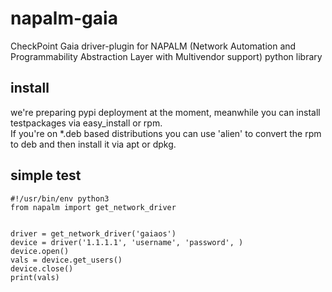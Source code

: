 # napalm-gaia

CheckPoint Gaia driver-plugin for NAPALM (Network Automation and Programmability Abstraction Layer with Multivendor support) python library 

## install
 
we're preparing pypi deployment at the moment, meanwhile you can install testpackages via easy_install or rpm.<br>
If you're on *.deb based distributions you can use 'alien' to convert the rpm to deb and then install it via apt or dpkg.



## simple test
    #!/usr/bin/env python3
    from napalm import get_network_driver
    
    
    driver = get_network_driver('gaiaos')   
    device = driver('1.1.1.1', 'username', 'password', )
    device.open()    
    vals = device.get_users()
    device.close()
    print(vals)